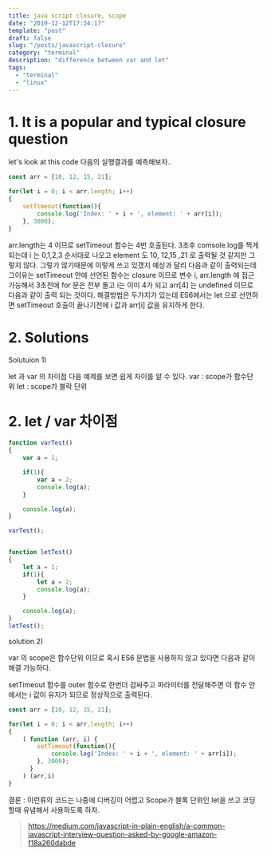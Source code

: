 ```yaml
---
title: java script closure, scope
date: "2019-12-12T17:34:17"
template: "post"
draft: false
slug: "/posts/javascript-closure"
category: "terminal"
description: "difference between var and let"
tags:
  - "terminal"
  - "linux"
---
```


# 1. It is a popular and typical closure question
let's look at this code
다음의 실행결과를 예측해보자..

```javascript
const arr = [10, 12, 15, 21];

for(let i = 0; i < arr.length; i++)
{
    setTimeout(function(){
        console.log('Index: ' + i + ', element: ' + arr[i]);
    }, 3000);
}

```

arr.length는 4 이므로  setTimeout 함수는 4번 호출된다.
3초후 comsole.log를 찍게 되는데 i 는 0,1,2,3 순서대로 나오고 element 도 10, 12,15 ,21 로 출력될 것 같지만 그렇지 않다. 그렇기 않기때문에 이렇게 쓰고 있갰지
예상과 달리 다음과 같이 출력되는데 그이유는 setTimeout 안에 선언된 함수는 closure 이므로 변수 i, arr.length 에 접근 가능해서 3초전에 for 문은 전부 돌고 i는 이미 4가 되고 arr[4] 는 undefined 이므로 다음과 같이 출력 되는 것이다.
해결방법은 두가지가 있는데 ES6에서는 let 으로 선언하면 setTimeout 호출이 끝나기전에 i 값과 arr[i] 값을 유지하게 한다.


# 2. Solutions

Solutuion 1)

let 과 var 의 차이점
다음 예제를 보면 쉽게 차이를 알 수 있다. 
var : scope가 함수단위
let : scope가 블락 단위
# 2. let / var 차이점

```javascript
function varTest()
{
    var a = 1;

    if(1){
        var a = 2;
        console.log(a);
    }

    console.log(a);
}

varTest();


function letTest()
{
    let a = 1;
    if(1){
        let a = 2;
        console.log(a);
    }

    console.log(a);
}
letTest();
```


solution 2)

var 의 scope은 함수단위 이므로 혹시 ES6 문법을 사용하지 않고 있다면 다음과 같이 해결 가능하다. 

setTimeout 함수를 outer 함수로 한번더 감싸주고 파라미터를 전달해주면 이 함수 안에서는 i 값이 유지가 되므로 정상적으로 출력된다.

```javascript
const arr = [10, 12, 15, 21];

for(let i = 0; i < arr.length; i++)
{
    ( function (arr, i) {
        setTimeout(function(){
            console.log('Index: ' + i + ', element: ' + arr[i]);
        }, 3000);
      }
    ) (arr,i)
}


```




결론 : 이런류의 코드는 나중에 디버깅이 어렵고 Scope가 블록 단위인 let을 쓰고 코딩할때 유념해서 사용하도록 하자.

> https://medium.com/javascript-in-plain-english/a-common-javascript-interview-question-asked-by-google-amazon-f18a260dabde
